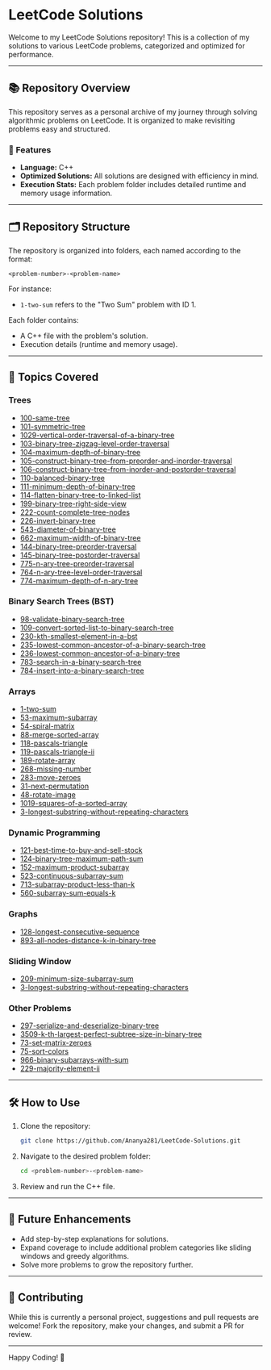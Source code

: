 # LeetCode Solutions

Welcome to my LeetCode Solutions repository! This is a collection of my solutions to various LeetCode problems, categorized and optimized for performance.

---

## 📚 Repository Overview

This repository serves as a personal archive of my journey through solving algorithmic problems on LeetCode. It is organized to make revisiting problems easy and structured.

### 🌟 Features

- **Language:** C++
- **Optimized Solutions:** All solutions are designed with efficiency in mind.
- **Execution Stats:** Each problem folder includes detailed runtime and memory usage information.

---

## 🗂 Repository Structure

The repository is organized into folders, each named according to the format:

```
<problem-number>-<problem-name>
```

For instance:
- `1-two-sum` refers to the "Two Sum" problem with ID 1.

Each folder contains:
- A C++ file with the problem's solution.
- Execution details (runtime and memory usage).

---

## 🚀 Topics Covered

### Trees
- [100-same-tree](./100-same-tree)
- [101-symmetric-tree](./101-symmetric-tree)
- [1029-vertical-order-traversal-of-a-binary-tree](./1029-vertical-order-traversal-of-a-binary-tree)
- [103-binary-tree-zigzag-level-order-traversal](./103-binary-tree-zigzag-level-order-traversal)
- [104-maximum-depth-of-binary-tree](./104-maximum-depth-of-binary-tree)
- [105-construct-binary-tree-from-preorder-and-inorder-traversal](./105-construct-binary-tree-from-preorder-and-inorder-traversal)
- [106-construct-binary-tree-from-inorder-and-postorder-traversal](./106-construct-binary-tree-from-inorder-and-postorder-traversal)
- [110-balanced-binary-tree](./110-balanced-binary-tree)
- [111-minimum-depth-of-binary-tree](./111-minimum-depth-of-binary-tree)
- [114-flatten-binary-tree-to-linked-list](./114-flatten-binary-tree-to-linked-list)
- [199-binary-tree-right-side-view](./199-binary-tree-right-side-view)
- [222-count-complete-tree-nodes](./222-count-complete-tree-nodes)
- [226-invert-binary-tree](./226-invert-binary-tree)
- [543-diameter-of-binary-tree](./543-diameter-of-binary-tree)
- [662-maximum-width-of-binary-tree](./662-maximum-width-of-binary-tree)
- [144-binary-tree-preorder-traversal](./144-binary-tree-preorder-traversal)
- [145-binary-tree-postorder-traversal](./145-binary-tree-postorder-traversal)
- [775-n-ary-tree-preorder-traversal](./775-n-ary-tree-preorder-traversal)
- [764-n-ary-tree-level-order-traversal](./764-n-ary-tree-level-order-traversal)
- [774-maximum-depth-of-n-ary-tree](./774-maximum-depth-of-n-ary-tree)

### Binary Search Trees (BST)
- [98-validate-binary-search-tree](./98-validate-binary-search-tree)
- [109-convert-sorted-list-to-binary-search-tree](./109-convert-sorted-list-to-binary-search-tree)
- [230-kth-smallest-element-in-a-bst](./230-kth-smallest-element-in-a-bst)
- [235-lowest-common-ancestor-of-a-binary-search-tree](./235-lowest-common-ancestor-of-a-binary-search-tree)
- [236-lowest-common-ancestor-of-a-binary-tree](./236-lowest-common-ancestor-of-a-binary-tree)
- [783-search-in-a-binary-search-tree](./783-search-in-a-binary-search-tree)
- [784-insert-into-a-binary-search-tree](./784-insert-into-a-binary-search-tree)

### Arrays
- [1-two-sum](./1-two-sum)
- [53-maximum-subarray](./53-maximum-subarray)
- [54-spiral-matrix](./54-spiral-matrix)
- [88-merge-sorted-array](./88-merge-sorted-array)
- [118-pascals-triangle](./118-pascals-triangle)
- [119-pascals-triangle-ii](./119-pascals-triangle-ii)
- [189-rotate-array](./189-rotate-array)
- [268-missing-number](./268-missing-number)
- [283-move-zeroes](./283-move-zeroes)
- [31-next-permutation](./31-next-permutation)
- [48-rotate-image](./48-rotate-image)
- [1019-squares-of-a-sorted-array](./1019-squares-of-a-sorted-array)
- [3-longest-substring-without-repeating-characters](./3-longest-substring-without-repeating-characters)

### Dynamic Programming
- [121-best-time-to-buy-and-sell-stock](./121-best-time-to-buy-and-sell-stock)
- [124-binary-tree-maximum-path-sum](./124-binary-tree-maximum-path-sum)
- [152-maximum-product-subarray](./152-maximum-product-subarray)
- [523-continuous-subarray-sum](./523-continuous-subarray-sum)
- [713-subarray-product-less-than-k](./713-subarray-product-less-than-k)
- [560-subarray-sum-equals-k](./560-subarray-sum-equals-k)

### Graphs
- [128-longest-consecutive-sequence](./128-longest-consecutive-sequence)
- [893-all-nodes-distance-k-in-binary-tree](./893-all-nodes-distance-k-in-binary-tree)

### Sliding Window
- [209-minimum-size-subarray-sum](./209-minimum-size-subarray-sum)
- [3-longest-substring-without-repeating-characters](./3-longest-substring-without-repeating-characters)

### Other Problems
- [297-serialize-and-deserialize-binary-tree](./297-serialize-and-deserialize-binary-tree)
- [3509-k-th-largest-perfect-subtree-size-in-binary-tree](./3509-k-th-largest-perfect-subtree-size-in-binary-tree)
- [73-set-matrix-zeroes](./73-set-matrix-zeroes)
- [75-sort-colors](./75-sort-colors)
- [966-binary-subarrays-with-sum](./966-binary-subarrays-with-sum)
- [229-majority-element-ii](./229-majority-element-ii)

---

## 🛠 How to Use

1. Clone the repository:
   ```bash
   git clone https://github.com/Ananya281/LeetCode-Solutions.git
   ```
2. Navigate to the desired problem folder:
   ```bash
   cd <problem-number>-<problem-name>
   ```
3. Review and run the C++ file.

---

## 🎯 Future Enhancements

- Add step-by-step explanations for solutions.
- Expand coverage to include additional problem categories like sliding windows and greedy algorithms.
- Solve more problems to grow the repository further.

---

## 🤝 Contributing

While this is currently a personal project, suggestions and pull requests are welcome! Fork the repository, make your changes, and submit a PR for review.

---

Happy Coding! 🚀
